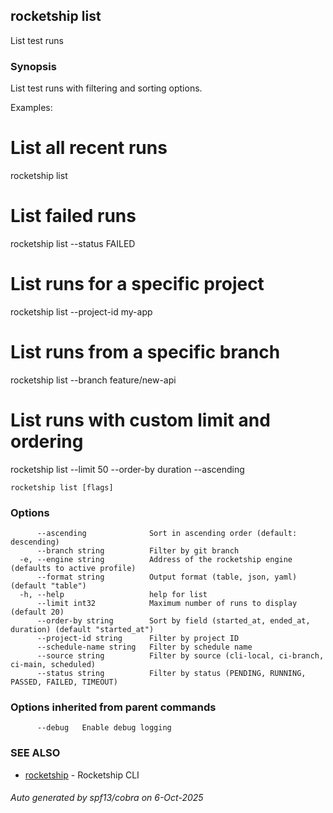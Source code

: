 ## rocketship list

List test runs

### Synopsis

List test runs with filtering and sorting options.

Examples:
  # List all recent runs
  rocketship list

  # List failed runs
  rocketship list --status FAILED

  # List runs for a specific project
  rocketship list --project-id my-app

  # List runs from a specific branch
  rocketship list --branch feature/new-api

  # List runs with custom limit and ordering
  rocketship list --limit 50 --order-by duration --ascending

```
rocketship list [flags]
```

### Options

```
      --ascending              Sort in ascending order (default: descending)
      --branch string          Filter by git branch
  -e, --engine string          Address of the rocketship engine (defaults to active profile)
      --format string          Output format (table, json, yaml) (default "table")
  -h, --help                   help for list
      --limit int32            Maximum number of runs to display (default 20)
      --order-by string        Sort by field (started_at, ended_at, duration) (default "started_at")
      --project-id string      Filter by project ID
      --schedule-name string   Filter by schedule name
      --source string          Filter by source (cli-local, ci-branch, ci-main, scheduled)
      --status string          Filter by status (PENDING, RUNNING, PASSED, FAILED, TIMEOUT)
```

### Options inherited from parent commands

```
      --debug   Enable debug logging
```

### SEE ALSO

* [rocketship](rocketship.md)	 - Rocketship CLI

###### Auto generated by spf13/cobra on 6-Oct-2025
